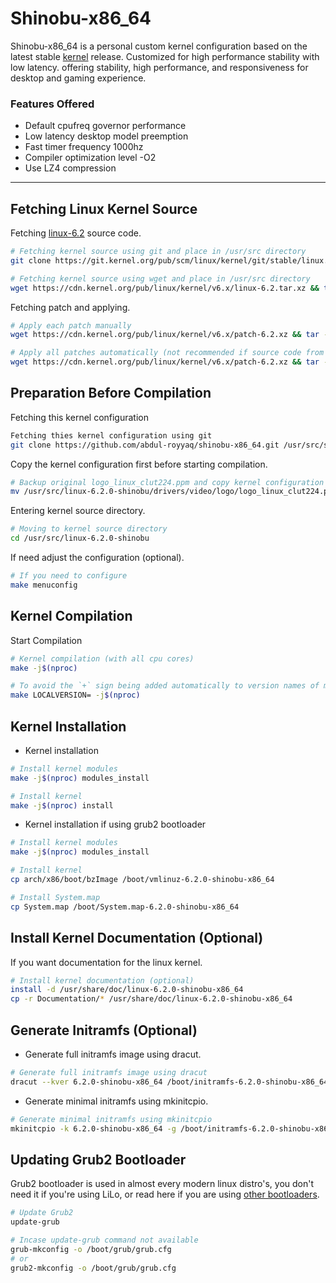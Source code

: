 # Shinobu-x86_64

Shinobu-x86_64 is a personal custom kernel configuration based on the latest stable [kernel](https://kernel.org) release.
Customized for high performance stability with low latency. offering stability, high performance, and responsiveness for desktop and gaming experience.

### Features Offered

* Default cpufreq governor performance
* Low latency desktop model preemption
* Fast timer frequency 1000hz
* Compiler optimization level -O2
* Use LZ4 compression

---

## Fetching Linux Kernel Source

Fetching [linux-6.2](https://git.kernel.org/pub/scm/linux/kernel/git/stable/linux.git/commit/?h=v6.2) source code.
 
```bash
# Fetching kernel source using git and place in /usr/src directory
git clone https://git.kernel.org/pub/scm/linux/kernel/git/stable/linux.git --depth 1 -b v6.2 /usr/src/linux-6.2.0-shinobu

# Fetching kernel source using wget and place in /usr/src directory
wget https://cdn.kernel.org/pub/linux/kernel/v6.x/linux-6.2.tar.xz && tar -xf linux-6.2.tar.xz -C /usr/src/linux-6.2.0-shinobu
```

Fetching patch and applying.

```bash
# Apply each patch manually
wget https://cdn.kernel.org/pub/linux/kernel/v6.x/patch-6.2.xz && tar -xf patch-6.2.xz && patch -d /usr/src/linux-6.2.0-shinobu -p1 < patch-6.2

# Apply all patches automatically (not recommended if source code from git)
wget https://cdn.kernel.org/pub/linux/kernel/v6.x/patch-6.2.xz && tar -xf patch-6.2.xz && patch -fd /usr/src/linux-6.2.0-shinobu -p1 < patch-6.2
```

## Preparation Before Compilation

Fetching this kernel configuration

```bash
Fetching thies kernel configuration using git
git clone https://github.com/abdul-royyaq/shinobu-x86_64.git /usr/src/shinobu-x86_64
```

Copy the kernel configuration first before starting compilation.

```bash
# Backup original logo_linux_clut224.ppm and copy kernel configuration
mv /usr/src/linux-6.2.0-shinobu/drivers/video/logo/logo_linux_clut224.ppm /usr/src/linux-6.2.0-shinobu/drivers/video/logo/logo_linux_clut224.backup.ppm && cp -r /usr/src/shinobu-x86_64/{.config,drivers,localversion} /usr/src/linux-6.2.0-shinobu
```

Entering kernel source directory.

```bash
# Moving to kernel source directory 
cd /usr/src/linux-6.2.0-shinobu
```

If need adjust the configuration (optional).

```bash
# If you need to configure
make menuconfig 
```

## Kernel Compilation

Start Compilation

```bash
# Kernel compilation (with all cpu cores)
make -j$(nproc)

# To avoid the `+` sign being added automatically to version names of modified git release sources, add the `LOCALVERSION=` flag at compile time
make LOCALVERSION= -j$(nproc)
```

## Kernel Installation

* Kernel installation

```bash
# Install kernel modules
make -j$(nproc) modules_install

# Install kernel
make -j$(nproc) install
```

* Kernel installation if using grub2 bootloader

```bash
# Install kernel modules
make -j$(nproc) modules_install

# Install kernel
cp arch/x86/boot/bzImage /boot/vmlinuz-6.2.0-shinobu-x86_64

# Install System.map
cp System.map /boot/System.map-6.2.0-shinobu-x86_64
```

## Install Kernel Documentation (Optional)

If you want documentation for the linux kernel.

```bash
# Install kernel documentation (optional)
install -d /usr/share/doc/linux-6.2.0-shinobu-x86_64
cp -r Documentation/* /usr/share/doc/linux-6.2.0-shinobu-x86_64
```

## Generate Initramfs (Optional)

* Generate full initramfs image using dracut.

```bash
# Generate full initramfs image using dracut
dracut --kver 6.2.0-shinobu-x86_64 /boot/initramfs-6.2.0-shinobu-x86_64.img
```

* Generate minimal initramfs using mkinitcpio.

```bash
# Generate minimal initramfs using mkinitcpio
mkinitcpio -k 6.2.0-shinobu-x86_64 -g /boot/initramfs-6.2.0-shinobu-x86_64.img
```

## Updating Grub2 Bootloader

Grub2 bootloader is used in almost every modern linux distro's, you don't need it if you're using LiLo, or read here if you are using [other bootloaders](https://wiki.archlinux.org/title/Category:Boot_loaders).

```bash
# Update Grub2
update-grub

# Incase update-grub command not available
grub-mkconfig -o /boot/grub/grub.cfg
# or
grub2-mkconfig -o /boot/grub/grub.cfg
```